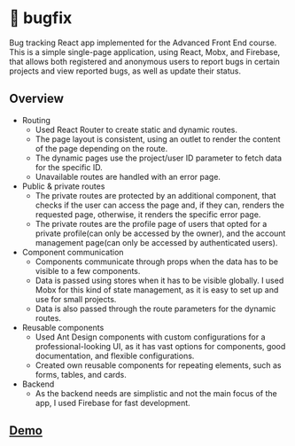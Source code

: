 # :bug: bugfix

Bug tracking React app implemented for the Advanced Front End course.
This is a simple single-page application, using React, Mobx, and Firebase, that allows both registered and anonymous users to report bugs in certain projects and view reported bugs, as well as update their status.

## Overview
* Routing  
    - Used React Router to create static and dynamic routes.
    - The page layout is consistent, using an outlet to render the content of the page depending on the route.
    - The dynamic pages use the project/user ID parameter to fetch data for the specific ID.
    - Unavailable routes are handled with an error page.
* Public & private routes  
    - The private routes are protected by an additional component, that checks if the user can access the page and, if they can, renders the requested page, otherwise, it renders the specific error page.
    - The private routes are the profile page of users that opted for a private profile(can only be accessed by the owner), and the account management page(can only be accessed by authenticated users).
* Component communication
    - Components communicate through props when the data has to be visible to a few components.
    - Data is passed using stores when it has to be visible globally. I used Mobx for this kind of state management, as it is easy to set up and use for small projects.
    - Data is also passed through the route parameters for the dynamic routes.
* Reusable components
    - Used Ant Design components with custom configurations for a professional-looking UI, as it has vast options for components, good documentation, and flexible configurations.
    - Created own reusable components for repeating elements, such as forms, tables, and cards.
* Backend
    - As the backend needs are simplistic and not the main focus of the app, I used Firebase for fast development.

## [Demo](https://www.youtube.com/watch?v=sNz1gMkXtyA)
